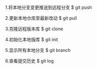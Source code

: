1.将本地分支变更推送到远程分支
$ git push

2.更新本地仓库至最新改动
$ git pull

3.克隆远程版本库
$ git clone 

4.初始化本地版库
$ git init

5.显示所有本地分支
$ git branch

6.查看提交历史
$ git log
